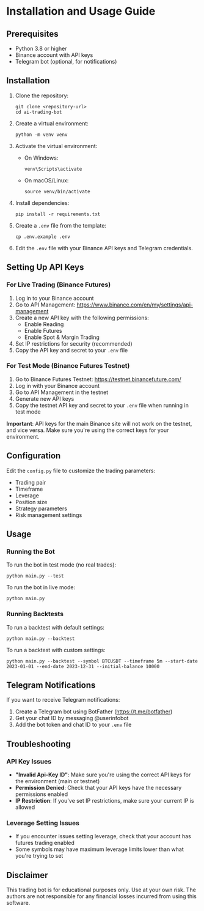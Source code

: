 # Installation and Usage Guide

## Prerequisites

- Python 3.8 or higher
- Binance account with API keys
- Telegram bot (optional, for notifications)

## Installation

1. Clone the repository:
   ```
   git clone <repository-url>
   cd ai-trading-bot
   ```

2. Create a virtual environment:
   ```
   python -m venv venv
   ```

3. Activate the virtual environment:
   - On Windows:
     ```
     venv\Scripts\activate
     ```
   - On macOS/Linux:
     ```
     source venv/bin/activate
     ```

4. Install dependencies:
   ```
   pip install -r requirements.txt
   ```

5. Create a `.env` file from the template:
   ```
   cp .env.example .env
   ```

6. Edit the `.env` file with your Binance API keys and Telegram credentials.

## Setting Up API Keys

### For Live Trading (Binance Futures)

1. Log in to your Binance account
2. Go to API Management: https://www.binance.com/en/my/settings/api-management
3. Create a new API key with the following permissions:
   - Enable Reading
   - Enable Futures
   - Enable Spot & Margin Trading
4. Set IP restrictions for security (recommended)
5. Copy the API key and secret to your `.env` file

### For Test Mode (Binance Futures Testnet)

1. Go to Binance Futures Testnet: https://testnet.binancefuture.com/
2. Log in with your Binance account
3. Go to API Management in the testnet
4. Generate new API keys
5. Copy the testnet API key and secret to your `.env` file when running in test mode

**Important**: API keys for the main Binance site will not work on the testnet, and vice versa. Make sure you're using the correct keys for your environment.

## Configuration

Edit the `config.py` file to customize the trading parameters:

- Trading pair
- Timeframe
- Leverage
- Position size
- Strategy parameters
- Risk management settings

## Usage

### Running the Bot

To run the bot in test mode (no real trades):
```
python main.py --test
```

To run the bot in live mode:
```
python main.py
```

### Running Backtests

To run a backtest with default settings:
```
python main.py --backtest
```

To run a backtest with custom settings:
```
python main.py --backtest --symbol BTCUSDT --timeframe 5m --start-date 2023-01-01 --end-date 2023-12-31 --initial-balance 10000
```

## Telegram Notifications

If you want to receive Telegram notifications:

1. Create a Telegram bot using BotFather (https://t.me/botfather)
2. Get your chat ID by messaging @userinfobot
3. Add the bot token and chat ID to your `.env` file

## Troubleshooting

### API Key Issues

- **"Invalid Api-Key ID"**: Make sure you're using the correct API keys for the environment (main or testnet)
- **Permission Denied**: Check that your API keys have the necessary permissions enabled
- **IP Restriction**: If you've set IP restrictions, make sure your current IP is allowed

### Leverage Setting Issues

- If you encounter issues setting leverage, check that your account has futures trading enabled
- Some symbols may have maximum leverage limits lower than what you're trying to set

## Disclaimer

This trading bot is for educational purposes only. Use at your own risk. The authors are not responsible for any financial losses incurred from using this software. 